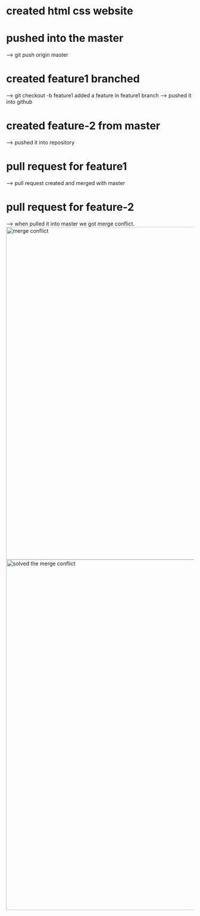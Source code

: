 # created html css website
# pushed into the master
  --> git push origin master
# created feature1 branched
  --> git checkout -b feature1
  added a feature in feature1 branch
  --> pushed it into github
# created feature-2 from master
 --> pushed it into repository
# pull request for feature1
  --> pull request created and merged with master

# pull request for feature-2
 --> when pulled it into master we got merge conflict.
 <img width="892" alt="merge conflict" src="https://github.com/user-attachments/assets/d6aef63b-3e85-42af-a31d-dc82f198133c" />
 <img width="940" alt="solved the merge conflict" src="https://github.com/user-attachments/assets/4d5a3be2-c2d5-4916-8781-5110744f7d15" />


 

